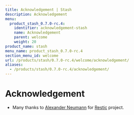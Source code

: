 ```yaml
---
title: Acknowledgement | Stash
description: Acknowledgement
menu:
  product_stash_0.7.0-rc.4:
    identifier: acknowledgement-stash
    name: Acknowledgement
    parent: welcome
    weight: 20
product_name: stash
menu_name: product_stash_0.7.0-rc.4
section_menu_id: welcome
url: /products/stash/0.7.0-rc.4/welcome/acknowledgement/
aliases:
  - /products/stash/0.7.0-rc.4/acknowledgement/
---
```


# Acknowledgement
 - Many thanks to [Alexander Neumann](https://github.com/fd0) for [Restic](https://restic.net) project.
